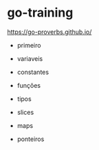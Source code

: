 # go-training

https://go-proverbs.github.io/

* primeiro
* variaveis
* constantes
* funções
* tipos
* slices
* maps

* ponteiros
